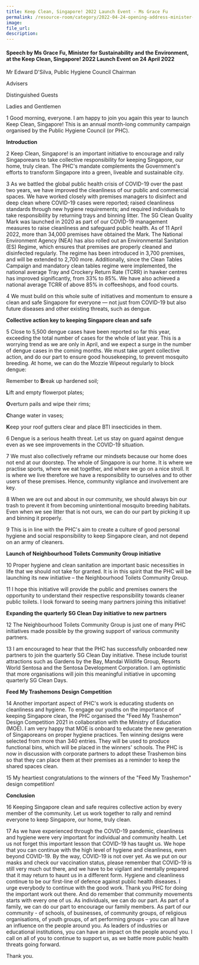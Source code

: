```yaml
---  
title: Keep Clean, Singapore! 2022 Launch Event - Ms Grace Fu   
permalink: /resource-room/category/2022-04-24-opening-address-minister-at-keepcleansg/  
image:  
file_url:  
description:  
---  
```

#### Speech by Ms Grace Fu, Minister for Sustainability and the Environment, at the Keep Clean, Singapore! 2022 Launch Event on 24 April 2022

Mr Edward D&#39;Silva, Public Hygiene Council Chairman

Advisers

Distinguished Guests

Ladies and Gentlemen

1 Good morning, everyone. I am happy to join you again this year to launch Keep Clean, Singapore! This is an annual month-long community campaign organised by the Public Hygiene Council (or PHC).

**Introduction**

2 Keep Clean, Singapore! is an important initiative to encourage and rally Singaporeans to take collective responsibility for keeping Singapore, our home, truly clean. The PHC&#39;s mandate complements the Government&#39;s efforts to transform Singapore into a green, liveable and sustainable city.

3 As we battled the global public health crisis of COVID-19 over the past two years, we have improved the cleanliness of our public and commercial spaces. We have worked closely with premises managers to disinfect and deep clean where COVID-19 cases were reported; raised cleanliness standards through new hygiene requirements; and required individuals to take responsibility by returning trays and binning litter. The SG Clean Quality Mark was launched in 2020 as part of our COVID-19 management measures to raise cleanliness and safeguard public health. As of 11 April 2022, more than 34,000 premises have obtained the Mark. The National Environment Agency (NEA) has also rolled out an Environmental Sanitation (ES) Regime, which ensures that premises are properly cleaned and disinfected regularly. The regime has been introduced in 3,700 premises, and will be extended to 2,700 more. Additionally, since the Clean Tables Campaign and mandatory clean tables regime were implemented, the national average Tray and Crockery Return Rate (TCRR) in hawker centres has improved significantly, from 33% to 85%. We have also achieved a national average TCRR of above 85% in coffeeshops, and food courts.

4 We must build on this whole suite of initiatives and momentum to ensure a clean and safe Singapore for everyone — not just from COVID-19 but also future diseases and other existing threats, such as dengue.

**Collective action key to keeping Singapore clean and safe**

5 Close to 5,500 dengue cases have been reported so far this year, exceeding the total number of cases for the whole of last year. This is a worrying trend as we are only in April, and we expect a surge in the number of dengue cases in the coming months. We must take urgent collective action, and do our part to ensure good housekeeping, to prevent mosquito breeding. At home, we can do the Mozzie Wipeout regularly to block dengue:

Remember to **B**reak up hardened soil;

**L**ift and empty flowerpot plates;

**O**verturn pails and wipe their rims;

**C**hange water in vases;

**K**eep your roof gutters clear and place BTI insecticides in them.

6 Dengue is a serious health threat. Let us stay on guard against dengue even as we see improvements in the COVID-19 situation.

7 We must also collectively reframe our mindsets because our home does not end at our doorstep. The whole of Singapore is our home. It is where we practise sports, where we eat together, and where we go on a nice stroll. It is where we live therefore we have a responsibility to ourselves and to other users of these premises. Hence, community vigilance and involvement are key.

8 When we are out and about in our community, we should always bin our trash to prevent it from becoming unintentional mosquito breeding habitats. Even when we see litter that is not ours, we can do our part by picking it up and binning it properly.

9 This is in line with the PHC&#39;s aim to create a culture of good personal hygiene and social responsibility to keep Singapore clean, and not depend on an army of cleaners.

**Launch of Neighbourhood Toilets Community Group initiative**

10 Proper hygiene and clean sanitation are important basic necessities in life that we should not take for granted. It is in this spirit that the PHC will be launching its new initiative – the Neighbourhood Toilets Community Group.

11 I hope this initiative will provide the public and premises owners the opportunity to understand their respective responsibility towards cleaner public toilets. I look forward to seeing many partners joining this initiative!

**Expanding the quarterly SG Clean Day initiative to new partners**

12 The Neighbourhood Toilets Community Group is just one of many PHC initiatives made possible by the growing support of various community partners.

13 I am encouraged to hear that the PHC has successfully onboarded new partners to join the quarterly SG Clean Day initiative. These include tourist attractions such as Gardens by the Bay, Mandai Wildlife Group, Resorts World Sentosa and the Sentosa Development Corporation. I am optimistic that more organisations will join this meaningful initiative in upcoming quarterly SG Clean Days.

**Feed My Trashemons Design Competition**

14 Another important aspect of PHC&#39;s work is educating students on cleanliness and hygiene. To engage our youths on the importance of keeping Singapore clean, the PHC organised the &quot;Feed My Trashemon&quot; Design Competition 2021 in collaboration with the Ministry of Education (MOE). I am very happy that MOE is onboard to educate the new generation of Singaporeans on proper hygiene practices. Ten winning designs were selected from more than 340 entries. They will be used to produce functional bins, which will be placed in the winners&#39; schools. The PHC is now in discussion with corporate partners to adopt these Trashemon bins so that they can place them at their premises as a reminder to keep the shared spaces clean.

15 My heartiest congratulations to the winners of the &quot;Feed My Trashemon&quot; design competition!

**Conclusion**

16 Keeping Singapore clean and safe requires collective action by every member of the community. Let us work together to rally and remind everyone to keep Singapore, our home, truly clean.

17 As we have experienced through the COVID-19 pandemic, cleanliness and hygiene were very important for individual and community health. Let us not forget this important lesson that COVID-19 has taught us. We hope that you can continue with the high level of hygiene and cleanliness, even beyond COVID-19. By the way, COVID-19 is not over yet. As we put on our masks and check our vaccination status, please remember that COVID-19 is still very much out there, and we have to be vigilant and mentally prepared that it may return to haunt us in a different form. Hygiene and cleanliness continue to be our first-line of defence against public health diseases. I urge everybody to continue with the good work. Thank you PHC for doing the important work out there. And do remember that community movements starts with every one of us. As individuals, we can do our part. As part of a family, we can do our part to encourage our family members. As part of our community - of schools, of businesses, of community groups, of religious organisations, of youth groups, of art performing groups – you can all have an influence on the people around you. As leaders of industries or educational institutions, you can have an impact on the people around you. I call on all of you to continue to support us, as we battle more public health threats going forward.

Thank you.

